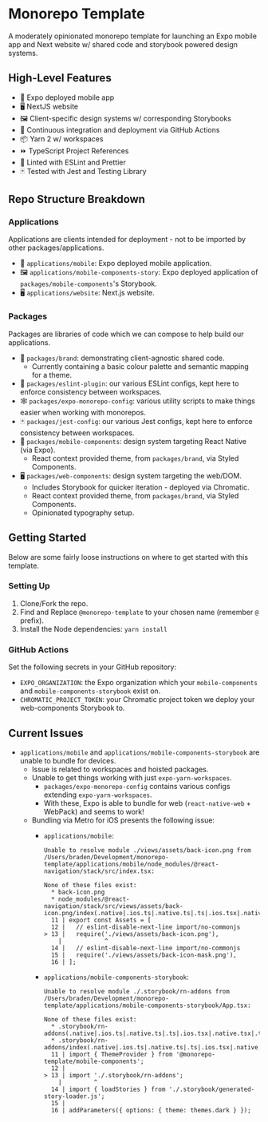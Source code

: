 # Monorepo Template

A moderately opinionated monorepo template for launching an Expo mobile app and Next website w/ shared code and storybook powered design systems.

## High-Level Features

- 📱  Expo deployed mobile app
- 🖥  NextJS website
- 🖼  Client-specific design systems w/ corresponding Storybooks
- 🤖  Continuous integration and deployment via GitHub Actions
- 📦  Yarn 2 w/ workspaces
- ⏩  TypeScript Project References
- 🧹  Linted with ESLint and Prettier
- 🃏  Tested with Jest and Testing Library

## Repo Structure Breakdown

### Applications

Applications are clients intended for deployment - not to be imported by other packages/applications.

- 📱  `applications/mobile`: Expo deployed mobile application.
- 🖼  `applications/mobile-components-story`: Expo deployed application of `packages/mobile-components`'s Storybook.
- 🖥  `applications/website`: Next.js website.

### Packages

Packages are libraries of code which we can compose to help build our applications.

- 🎨  `packages/brand`: demonstrating client-agnostic shared code.
  - Currently containing a basic colour palette and semantic mapping for a theme.
- 🧹  `packages/eslint-plugin`: our various ESLint configs, kept here to enforce consistency between workspaces.
- 🕸  `packages/expo-monorepo-config`: various utility scripts to make things easier when working with monorepos.
- 🃏  `packages/jest-config`: our various Jest configs, kept here to enforce consistency between workspaces.
- 📱  `packages/mobile-components`: design system targeting React Native (via Expo).
  - React context provided theme, from `packages/brand`, via Styled Components.
- 🖥  `packages/web-components`: design system targeting the web/DOM.
  - Includes Storybook for quicker iteration - deployed via Chromatic.
  - React context provided theme, from `packages/brand`, via Styled Components.
  - Opinionated typography setup.


## Getting Started

Below are some fairly loose instructions on where to get started with this template.

### Setting Up

1. Clone/Fork the repo.
2. Find and Replace `@monorepo-template` to your chosen name (remember `@` prefix).
3. Install the Node dependencies: `yarn install`

### GitHub Actions

Set the following secrets in your GitHub repository:

- `EXPO_ORGANIZATION`: the Expo organization which your `mobile-components` and `mobile-components-storybook` exist on.
- `CHROMATIC_PROJECT_TOKEN`: your Chromatic project token we deploy your web-components Storybook to.

## Current Issues

- `applications/mobile` and `applications/mobile-components-storybook` are unable to bundle for devices.
  - Issue is related to workspaces and hoisted packages.
  - Unable to get things working with just `expo-yarn-workspaces`.
    - `packages/expo-monorepo-config` contains various configs extending `expo-yarn-workspaces`.
    - With these, Expo is able to bundle for web (`react-native-web` + WebPack) and seems to work!
  - Bundling via Metro for iOS presents the following issue:
    - `applications/mobile`:

      ```
      Unable to resolve module ./views/assets/back-icon.png from /Users/braden/Development/monorepo-template/applications/mobile/node_modules/@react-navigation/stack/src/index.tsx:

      None of these files exist:
        * back-icon.png
        * node_modules/@react-navigation/stack/src/views/assets/back-icon.png/index(.native|.ios.ts|.native.ts|.ts|.ios.tsx|.native.tsx|.tsx|.ios.js|.native.js|.js|.ios.jsx|.native.jsx|.jsx|.ios.json|.native.json|.json)
        11 | export const Assets = [
        12 |   // eslint-disable-next-line import/no-commonjs
      > 13 |   require('./views/assets/back-icon.png'),
          |            ^
        14 |   // eslint-disable-next-line import/no-commonjs
        15 |   require('./views/assets/back-icon-mask.png'),
        16 | ];
      ```

    - `applications/mobile-components-storybook`:

      ```
      Unable to resolve module ./.storybook/rn-addons from /Users/braden/Development/monorepo-template/applications/mobile-components-storybook/App.tsx: 

      None of these files exist:
        * .storybook/rn-addons(.native|.ios.ts|.native.ts|.ts|.ios.tsx|.native.tsx|.tsx|.ios.js|.native.js|.js|.ios.jsx|.native.jsx|.jsx|.ios.json|.native.json|.json)
        * .storybook/rn-addons/index(.native|.ios.ts|.native.ts|.ts|.ios.tsx|.native.tsx|.tsx|.ios.js|.native.js|.js|.ios.jsx|.native.jsx|.jsx|.ios.json|.native.json|.json)
        11 | import { ThemeProvider } from '@monorepo-template/mobile-components';
        12 |
      > 13 | import './.storybook/rn-addons';
          |         ^
        14 | import { loadStories } from './.storybook/generated-story-loader.js';
        15 |
        16 | addParameters({ options: { theme: themes.dark } });
      ```
